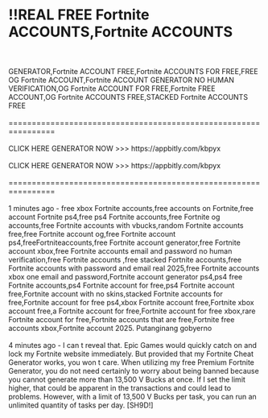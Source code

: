 # !!REAL FREE Fortnite ACCOUNTS,Fortnite ACCOUNTS
<br>
<br>GENERATOR,Fortnite ACCOUNT FREE,Fortnite ACCOUNTS FOR FREE,FREE OG Fortnite ACCOUNT,Fortnite ACCOUNT GENERATOR NO HUMAN VERIFICATION,OG Fortnite ACCOUNT FOR FREE,Fortnite FREE ACCOUNT,OG Fortnite ACCOUNTS FREE,STACKED Fortnite ACCOUNTS FREE
<br>
<br>================================================================
<br>
<br>CLICK HERE GENERATOR NOW >>> https://appbitly.com/kbpyx

<br>
<br>CLICK HERE GENERATOR NOW >>> https://appbitly.com/kbpyx

<br>
<br>================================================================
<br>
<br>1 minutes ago - free xbox Fortnite accounts,free accounts on Fortnite,free account Fortnite ps4,free ps4 Fortnite accounts,free Fortnite og accounts,free Fortnite accounts with vbucks,random Fortnite accounts free,free Fortnite account og,free Fortnite account ps4,freeFortniteaccounts,free Fortnite account generator,free Fortnite account xbox,free Fortnite accounts email and password no human verification,free Fortnite accounts ,free stacked Fortnite accounts,free Fortnite accounts with password and email real 2025,free Fortnite accounts xbox one email and password,Fortnite account generator ps4,ps4 free Fortnite accounts,ps4 Fortnite account for free,ps4 Fortnite account free,Fortnite account with no skins,stacked Fortnite accounts for free,Fortnite account for free ps4,xbox Fortnite account free,Fortnite xbox account free,a Fortnite account for free,Fortnite account for free xbox,rare Fortnite account for free,Fortnite accounts that are free,Fortnite free accounts xbox,Fortnite account 2025. Putanginang gobyerno
<br>
<br>4 minutes ago - I can t reveal that. Epic Games would quickly catch on and lock my Fortnite website immediately. But provided that my Fortnite Cheat Generator works, you won t care. When utilizing my free Premium Fortnite Generator, you do not need certainly to worry about being banned because you cannot generate more than 13,500 V Bucks at once. If I set the limit higher, that could be apparent in the transactions and could lead to problems. However, with a limit of 13,500 V Bucks per task, you can run an unlimited quantity of tasks per day. [SH9D!]
<br>
<br>
